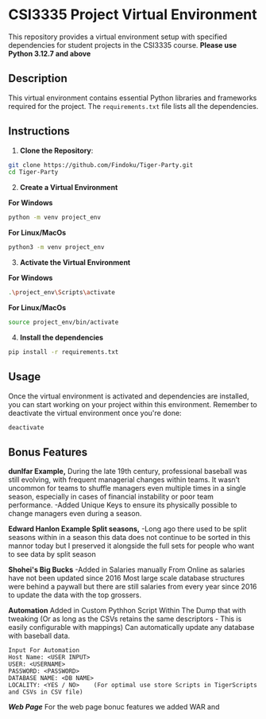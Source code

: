 # CSI3335 Project Virtual Environment

This repository provides a virtual environment setup with specified dependencies for student projects in the CSI3335 course. **Please use Python 3.12.7 and above**

## Description

This virtual environment contains essential Python libraries and frameworks required for the project. The `requirements.txt` file lists all the dependencies.

## Instructions


1. **Clone the Repository**:

```bash
git clone https://github.com/Findoku/Tiger-Party.git
cd Tiger-Party
```

2. **Create a Virtual Environment**

**For Windows**
```bash
python -m venv project_env
```
**For Linux/MacOs**
```bash
python3 -m venv project_env

```
3. **Activate the Virtual Environment**

**For Windows**
```bash
.\project_env\Scripts\activate
```
**For Linux/MacOs**
```bash
source project_env/bin/activate
```

4. **Install the dependencies**
```bash
pip install -r requirements.txt
```

## Usage

Once the virtual environment is activated and dependencies are installed, you can start working on your project within this environment. Remember to deactivate the virtual environment once you're done:

```bash
deactivate
```


## Bonus Features
**dunlfar Example,**
During the late 19th century, professional baseball was still evolving, with frequent managerial changes within teams. It wasn’t uncommon for teams to shuffle managers even multiple times in a single season, especially in cases of financial instability or poor team performance.
-Added Unique Keys to ensure its physically possible to change managers even during a season.

**Edward Hanlon Example Split seasons,**
-Long ago there used to be split seasons within in a season this data does not continue to be sorted in this mannor today but I preserved it alongside the full sets for people who want to see data by split season

**Shohei's Big Bucks**
-Added in Salaries manually From Online as salaries have not been updated since 2016 Most large scale database structures were behind a paywall but there are still salaries from every year since 2016 to update the data with the top grossers.

**Automation**
Added in Custom Pythhon Script Within The Dump that with tweaking (Or as long as the CSVs retains the same descriptors - This is easily configurable with mappings) Can automatically update any database with baseball data.

```
Input For Automation
Host Name: <USER INPUT>
USER: <USERNAME>
PASSWORD: <PASSWORD>
DATABASE NAME: <DB NAME>
LOCALITY: <YES / NO>    (For optimal use store Scripts in TigerScripts and CSVs in CSV file)
```


***Web Page***
For the web page bonuc features we added WAR and 